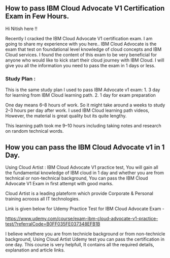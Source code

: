## How to pass IBM Cloud Advocate V1 Certification Exam in Few Hours.
Hi Nitish here !! 

Recently I cracked the IBM Cloud Advocate V1 certification exam. I am going to share my experience with you here..
IBM Cloud Advocate is the exam that test on foundational level knowledge of cloud concepts and IBM Cloud services.
I found the content of this exam to be very beneficial for anyone who would like to kick start their cloud journey with IBM Cloud.
I will give you all the information you need to pass the exam in 1 days or less.

### Study Plan : 

This is the same study plan I used to pass IBM Advocate v1 exam:
                  1. 3 day for learning from IBM Cloud learning path.
                  2. 1 day for exam preparation
                  
One day means 6–8 hours of work. So it might take around a weeks to study 2–3 hours per day after work.
I used IBM Cloud learning path videos, However, the material is great quality but its quite lengthy.

This learning path took me 9–10 hours including taking notes and research on random technical words.

## How you can pass the IBM Cloud Advocate v1 in 1 Day.

Using Cloud Artist : IBM Cloud Advocate V1 practice test, You will gain all the fundamental knowledge of IBM cloud in 1 day and whether you are from technical or non-technical background, You can pass the IBM Cloud Advocate V1 Exam in first attempt with good marks.

Cloud Artist is a leading plateform which provide Corporate & Personal training acrooss all IT technologies.

Link is given below for Udemy Practice Test for IBM Cloud Advocate Exam - 

https://www.udemy.com/course/exam-ibm-cloud-advocate-v1-practice-test/?referralCode=B0FF035FE037348EFB1B

I believe whethere you are from technicle background or from non-technicle background, Using Cloud Artist Udemy test you can pass the certification in one day.
This course is very helpfull, It contains all the required details, explanation and article links.


